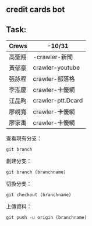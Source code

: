 ## credit cards bot

## Task:
Crews| -10/31<br> |
------|-------|
高聖翔 | -crawler-新聞 | 
黃郁豪 | crawler-youtube | 
張詠程 | crawler-部落格 | 
李泓慶 | crawler-卡優網 | 
江品昀 | crawler-ptt.Dcard | 
廖峴寬 | crawler-卡優網 | 
廖家禹 | crawler-卡優網 | 


查看現有分支：

```
git branch
```

創建分支：

```
git branch (branchname)
```

切換分支：

```
git checkout (branchname)
```

上傳資料：

```
git push -u origin (branchname)
```





